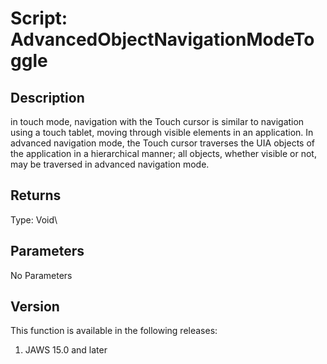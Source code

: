 # Script: AdvancedObjectNavigationModeToggle

## Description

in touch mode, navigation with the Touch cursor is similar to navigation
using a touch tablet, moving through visible elements in an application.
In advanced navigation mode, the Touch cursor traverses the UIA objects
of the application in a hierarchical manner; all objects, whether
visible or not, may be traversed in advanced navigation mode.

## Returns

Type: Void\

## Parameters

No Parameters

## Version

This function is available in the following releases:

1.  JAWS 15.0 and later
